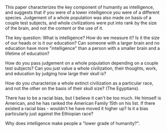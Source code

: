 This paper characterizes the key component of humanity as intelligence, and suggests that if you were of a lower intelligence you were of a different species. Judgement of a whole population was also made on basis of a couple test subjects, and whole civilizations were put into rank by the size of the brain, and not the content or the use of it.

The key question: What is intelligence? How do we measure it? Is it the size of our heads or is it our education? Can someone with a larger brain and no education have more "intelligence" than a person with a smaller brain and a lifetime of education? 

How do you pass judgement on a whole population depending on a couple test subjects? Can you just value a whole civilization, their thoughts, work, and education by judging how large their skull is?

How do you characterize a whole extinct civilization as a particular race, and not the other on the basis of their skull size? (The Egyptians). 

There has to be a racial bias, but I believe it can't be too much. He himself is American, and he has ranked the American Family 15th on his list. If there existed a racial bias - wouldn't he have moved it higher up? Is it a bias particularly just against the Ethiopian race?

Why does intelligence make people a "lower grade of humanity?".

